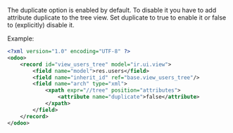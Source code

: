 The duplicate option is enabled by default. To disable it you have to
add attribute duplicate to the tree view. Set duplicate to true to
enable it or false to (explicitly) disable it.

Example:

``` xml
<?xml version="1.0" encoding="UTF-8" ?>
<odoo>
    <record id="view_users_tree" model="ir.ui.view">
        <field name="model">res.users</field>
        <field name="inherit_id" ref="base.view_users_tree"/>
        <field name="arch" type="xml">
            <xpath expr="//tree" position="attributes">
                <attribute name="duplicate">false</attribute>
            </xpath>
        </field>
    </record>
</odoo>
```
